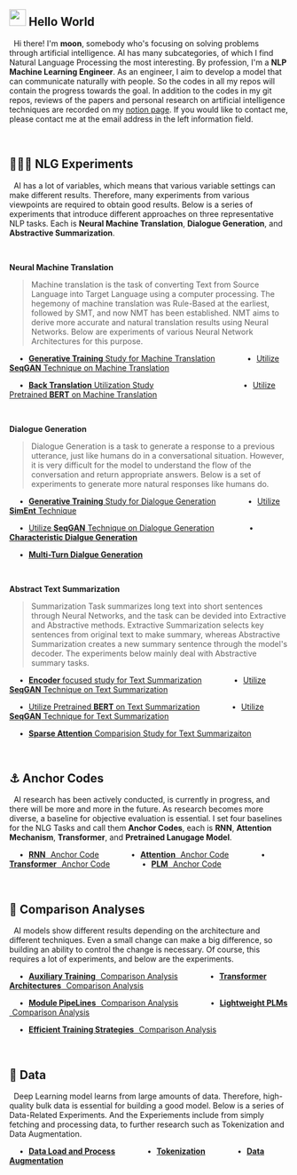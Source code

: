 ## <img src="https://emojis.slackmojis.com/emojis/images/1531849430/4246/blob-sunglasses.gif?1531849430" width="30"/> Hello World
&nbsp; Hi there! I'm **moon**, somebody who's focusing on solving problems through artificial intelligence. AI has many subcategories, of which I find Natural Language Processing the most interesting. By profession, I'm a **NLP Machine Learning Engineer**. As an engineer, I aim to develop a model that can communicate naturally with people. So the codes in all my repos will contain the progress towards the goal. In addition to the codes in my git repos, reviews of the papers and personal research on artificial intelligence techniques are recorded on my <a href="https://shy-vole-f74.notion.site/Hello-I-m-moon-e1ecc2e40b32405e997713cfb44e4f3c">notion page</a>. If you would like to contact me, please contact me at the email address in the left information field.

<br>

## 👨🏻‍🔬 NLG Experiments
&nbsp; AI has a lot of variables, which means that various variable settings can make different results. Therefore, many experiments from various viewpoints are required to obtain good results. Below is a series of experiments that introduce different approaches on three representative NLP tasks. Each is **Neural Machine Translation**, **Dialogue Generation**, and **Abstractive Summarization**.

<br>

**Neural Machine Translation**
> Machine translation is the task of converting Text from Source Language into Target Language using a computer processing. The hegemony of machine translation was Rule-Based at the earliest, followed by SMT, and now NMT has been established. NMT aims to derive more accurate and natural translation results using Neural Networks. Below are experiments of various Neural Network Architectures for this purpose.

&emsp; • &hairsp; <a href="https://github.com/moon23k/NMT_GEN">**Generative Training** Study for Machine Translation</a>
&emsp; &emsp; &emsp; 
• &hairsp; <a href="https://github.com/moon23k/NMT_GAN">Utilize **SeqGAN** Technique on Machine Translation</a>

&emsp; • &hairsp; <a href="https://github.com/moon23k/NMT_Back">**Back Translation** Utilization Study</a>
&emsp; &emsp; &emsp; &emsp; &emsp; &emsp; &emsp; &emsp; &nbsp; &thinsp;
• &hairsp; <a href="https://github.com/moon23k/NMT_BERT">Utilize Pretrained **BERT** on Machine Translation</a>

<br>

**Dialogue Generation**
> Dialogue Generation is a task to generate a response to a previous utterance, just like humans do in a conversational situation. However, it is very difficult for the model to understand the flow of the conversation and return appropriate answers. Below is a set of experiments to generate more natural responses like humans do.

&emsp; • &hairsp; <a href="https://github.com/moon23k/Dialog_GEN">**Generative Training** Study for Dialogue Generation</a>
&emsp; &emsp; &emsp; 
• &hairsp; <a href="https://github.com/moon23k/Dialog_SemEnt">Utilize **SimEnt** Technique</a>

&emsp;  • &hairsp; <a href="https://github.com/moon23k/Dialog_GAN">Utilize **SeqGAN** Technique on Dialogue Generation</a>
&emsp; &emsp; &emsp; &hairsp; 
• &hairsp; <a href="https://github.com/moon23k/Dialog_Char">**Characteristic Dialgue Generation**</a>

&emsp; • &hairsp; <a href="https://github.com/moon23k/Dialog_MulT">**Multi-Turn Dialgue Generation**</a>

<br>

**Abstract Text Summarization**
> Summarization Task summarizes long text into short sentences through Neural Networks, and the task can be devided into Extractive and Abstractive methods. Extractive Summarization selects key sentences from original text to make summary, whereas Abstractive Summarization creates a new summary sentence through the model's decoder. The experiments below mainly deal with Abstractive summary tasks.

&emsp; • &hairsp; <a href="https://github.com/moon23k/Sum_Encoders">**Encoder** focused study for Text Summarization</a>
&emsp; &emsp; &emsp; 
• &hairsp; <a href="https://github.com/moon23k/Sum_GAN">Utilize **SeqGAN** Technique on Text Summarization</a>

&emsp; • &hairsp; <a href="https://github.com/moon23k/Sum_BERT">Utilize Pretrained **BERT** on Text Summarization</a> 
&emsp; &emsp; &emsp; 
• &hairsp; <a href="https://github.com/moon23k/Sum_GAN">Utilize **SeqGAN** Technique for Text Summarization</a>

&emsp; • &hairsp; <a href="https://github.com/moon23k/Sum_Attention">**Sparse Attention** Comparision Study for Text Summarizaiton</a>

<br>

## ⚓ Anchor Codes
&nbsp; AI research has been actively conducted, is currently in progress, and there will be more and more in the future. As research becomes more diverse, a baseline for objective evaluation is essential. I set four baselines for the NLG Tasks and call them **Anchor Codes**, each is **RNN**, **Attention Mechanism**, **Transformer**, and **Pretrained Lanugage Model**. 

&emsp; • &hairsp; <a href="https://github.com/moon23k/RNN_Anchor">**RNN** &hairsp; Anchor Code</a> 
&emsp; &emsp; &emsp; 
• &hairsp; <a href="https://github.com/moon23k/Attention_Anchor">**Attention** &hairsp; Anchor Code</a> 
&emsp; &emsp; &emsp; 
• &hairsp; <a href="https://github.com/moon23k/Transformer_Anchor">**Transformer** &hairsp; Anchor Code</a>
&emsp; &emsp; &emsp; 
• &hairsp; <a href="https://github.com/moon23k/PLM_Anchor">**PLM** &hairsp; Anchor Code</a>

<br>

## 📄 Comparison Analyses
&nbsp; AI models show different results depending on the architecture and different techniques. Even a small change can make a big difference, so building an ability to control the change is necessary. Of course, this requires a lot of experiments, and below are the experiments.

&emsp; • &hairsp; <a href="https://github.com/moon23k/Aux_Training">**Auxiliary Training** &hairsp; Comparison Analysis</a>
&emsp; &emsp; &emsp; 
• &hairsp; <a href="https://github.com/moon23k/Transformer_Arhcs">**Transformer Architectures** &hairsp; Comparison Analysis</a>

&emsp; • &hairsp; <a href="https://github.com/moon23k/PipeLines">**Module PipeLines** &hairsp; Comparison Analysis</a> 
&emsp; &emsp; &emsp;
• &hairsp; <a href="https://github.com/moon23k/Efficient_Models">**Lightweight PLMs** &hairsp; Comparison Analysis</a>

&emsp; • &hairsp; <a href="https://github.com/moon23k/Efficient_Training">**Efficient Training Strategies** &hairsp; Comparison Analysis</a> 

<br>

## 💾 Data
&nbsp; Deep Learning model learns from large amounts of data. Therefore, high-quality bulk data is essential for building a good model. Below is a series of Data-Related Experiments. And the Experiements include from simply fetching and processing data, to further research such as Tokenization and Data Augmentation.

&emsp; • &hairsp; <a href="https://github.com/moon23k/NLP_Datasets">**Data Load and Process**</a> &emsp; &emsp; &emsp;
• &hairsp; <a href="https://github.com/moon23k/Tokenizations">**Tokenization**</a> &emsp; &emsp; &emsp;
• &hairsp; <a href="https://github.com/moon23k/Data_Augmentation">**Data Augmentation**</a>
